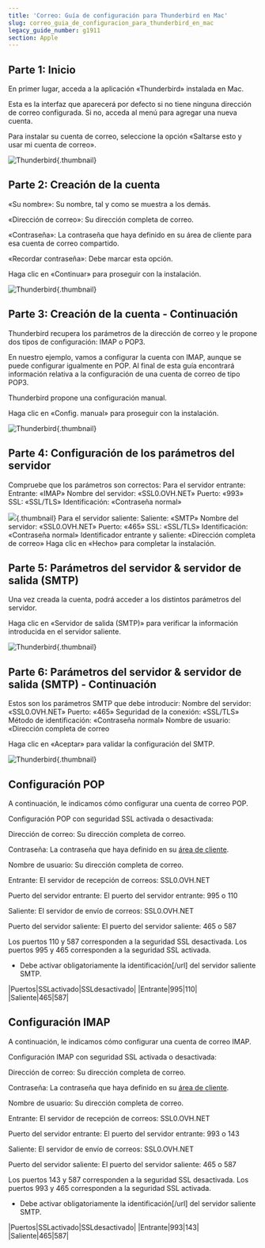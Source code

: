 ```yaml
---
title: 'Correo: Guía de configuración para Thunderbird en Mac'
slug: correo_guia_de_configuracion_para_thunderbird_en_mac
legacy_guide_number: g1911
section: Apple
---
```



## Parte 1: Inicio
En primer lugar, acceda a la aplicación «Thunderbird» instalada en Mac. 

Esta es la interfaz que aparecerá por defecto si no tiene ninguna dirección de correo configurada. Si no, acceda al menú para agregar una nueva cuenta. 

Para instalar su cuenta de correo, seleccione la opción «Saltarse esto y usar mi cuenta de correo».

![Thunderbird](images/img_2856.jpg){.thumbnail}


## Parte 2: Creación de la cuenta
«Su nombre»: Su nombre, tal y como se muestra a los demás.

«Dirección de correo»: Su dirección completa de correo. 

«Contraseña»: La contraseña que haya definido en su área de cliente para esa cuenta de correo compartido.

«Recordar contraseña»: Debe marcar esta opción. 

Haga clic en «Continuar» para proseguir con la instalación.

![Thunderbird](images/img_2857.jpg){.thumbnail}


## Parte 3: Creación de la cuenta - Continuación
Thunderbird recupera los parámetros de la dirección de correo y le propone dos tipos de configuración: IMAP o POP3.

En nuestro ejemplo, vamos a configurar la cuenta con IMAP, aunque se puede configurar igualmente en POP. Al final de esta guía encontrará información relativa a la configuración de una cuenta de correo de tipo POP3. 

Thunderbird propone una configuración manual. 

Haga clic en «Config. manual» para proseguir con la instalación.

![Thunderbird](images/img_2858.jpg){.thumbnail}


## Parte 4: Configuración de los parámetros del servidor
Compruebe que los parámetros son correctos:
Para el servidor entrante:
Entrante: «IMAP»
Nombre del servidor: «SSL0.OVH.NET»
Puerto: «993»
SSL: «SSL/TLS»
Identificación: «Contraseña normal»

![](images/img_2859.jpg){.thumbnail}
Para el servidor saliente:
Saliente: «SMTP»
Nombre del servidor: «SSL0.OVH.NET»
Puerto: «465»
SSL: «SSL/TLS»
Identificación: «Contraseña normal»
Identificador entrante y saliente: «Dirección completa de correo»
Haga clic en «Hecho» para completar la instalación.


## Parte 5: Parámetros del servidor & servidor de salida (SMTP)
Una vez creada la cuenta, podrá acceder a los distintos parámetros del servidor. 

Haga clic en «Servidor de salida (SMTP)» para verificar la información introducida en el servidor saliente.

![Thunderbird](images/img_2860.jpg){.thumbnail}


## Parte 6: Parámetros del servidor & servidor de salida (SMTP) - Continuación
Estos son los parámetros SMTP que debe introducir:
Nombre del servidor: «SSL0.OVH.NET»
Puerto: «465»
Seguridad de la conexión: «SSL/TLS»
Método de identificación: «Contraseña normal»
Nombre de usuario: «Dirección completa de correo

Haga clic en «Aceptar» para validar la configuración del SMTP.

![Thunderbird](images/img_2861.jpg){.thumbnail}


## Configuración POP
A continuación, le indicamos cómo configurar una cuenta de correo POP.

Configuración POP con seguridad SSL activada o desactivada:

Dirección de correo: Su dirección completa de correo.

Contraseña: La contraseña que haya definido en su [área de cliente](https://ca.ovh.com/auth/?action=gotomanager).

Nombre de usuario: Su dirección completa de correo.

Entrante: El servidor de recepción de correos: SSL0.OVH.NET

Puerto del servidor entrante: El puerto del servidor entrante: 995 o 110

Saliente: El servidor de envío de correos: SSL0.OVH.NET

Puerto del servidor saliente: El puerto del servidor saliente: 465 o 587

Los puertos 110 y 587 corresponden a la seguridad SSL desactivada.
Los puertos 995 y 465 corresponden a la seguridad SSL activada.


- Debe activar obligatoriamente la identificación[/url] del servidor saliente SMTP.


|Puertos|SSLactivado|SSLdesactivado|
|Entrante|995|110|
|Saliente|465|587|




## Configuración IMAP
A continuación, le indicamos cómo configurar una cuenta de correo IMAP.

Configuración IMAP con seguridad SSL activada o desactivada:

Dirección de correo: Su dirección completa de correo.

Contraseña: La contraseña que haya definido en su [área de cliente](https://ca.ovh.com/auth/?action=gotomanager).

Nombre de usuario: Su dirección completa de correo.

Entrante: El servidor de recepción de correos: SSL0.OVH.NET

Puerto del servidor entrante: El puerto del servidor entrante: 993 o 143

Saliente: El servidor de envío de correos: SSL0.OVH.NET

Puerto del servidor saliente: El puerto del servidor saliente: 465 o 587

Los puertos 143 y 587 corresponden a la seguridad SSL desactivada.
Los puertos 993 y 465 corresponden a la seguridad SSL activada.


- Debe activar obligatoriamente la identificación[/url] del servidor saliente SMTP.


|Puertos|SSLactivado|SSLdesactivado|
|Entrante|993|143|
|Saliente|465|587|



